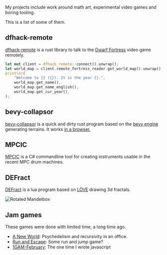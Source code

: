 My projects include work around math art, experimental video games and boring tooling.

This is a list of some of them.

## dfhack-remote

[dfhack-remote](https://github.com/plule/dfhack-remote) is a rust library to talk to the [Dwarf Fortress](http://www.bay12games.com/dwarves/) video game remotely.

```rust
let mut client = dfhack_remote::connect().unwrap();
let world_map = client.remote_fortress_reader.get_world_map().unwrap();
println!(
    "Welcome to {} ({}). It is the year {}.",
    world_map.get_name(),
    world_map.get_name_english(),
    world_map.get_cur_year(),
);
```

## bevy-collapsor

[bevy-collapsor](https://github.com/plule/bevy-collapsor) is a quick and dirty rust program based on the [bevy engine](https://bevyengine.org/) generating terrains. It works [in a browser.](https://plule.github.io/bevy-collapsor/)

## MPCIC

[MPCIC](https://github.com/plule/MPCIC) is a C# commandline tool for creating instruments usable in the recent MPC drum machines.

## DEFract

[DEFract](https://github.com/plule/DEFract) is a lua program based on [LÖVE](https://love2d.org/) drawing 3d fractals.

![Rotated Mandelbox](http://i.imgur.com/Vshm6.jpg)

## Jam games

These games were done with limited time, a long time ago.

- [A New World](https://github.com/plule/A-New-World): Psychedelism and recursivity in an office.
- [Run and Escape](https://github.com/plule/LD48-24): Some run and jump game?
- [1GAM-February](https://github.com/plule/1GAM-February): The one time I wrote javascript

